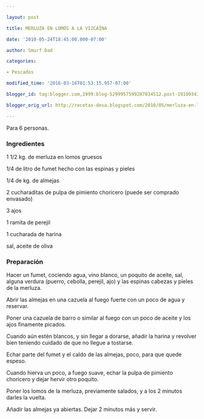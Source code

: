 ```yaml
---

layout: post

title: MERLUZA EN LOMOS A LA VIZCAÍNA

date: '2010-05-24T18:45:00.000-07:00'

author: Smurf Dad

categories:

- Pescados

modified_time: '2016-03-16T01:53:15.957-07:00'

blogger_id: tag:blogger.com,1999:blog-5299957599287034512.post-1919934352556077406

blogger_orig_url: http://recetas-desa.blogspot.com/2010/05/merluza-en-lomos-la-vizcaina.html

---
```


Para 6 personas.

<h3>Ingredientes</h3>

1 1/2 kg. de merluza en lomos gruesos

1/4 de litro de fumet hecho con las espinas y pieles

1/4 de kg. de almejas

2 cucharaditas de pulpa de pimiento choricero (puede ser comprado envasado)

3 ajos

1 ramita de perejil

1 cucharada de harina

sal, aceite de oliva

<h3>Preparación</h3>

Hacer un fumet, cociendo agua, vino blanco, un poquito de aceite, sal, alguna verdura (puerro, cebolla, perejil, ajo) y las espinas cabezas y pieles de la merluza.

Abrir las almejas en una cazuela al fuego fuerte con un poco de agua y reservar.

Poner una cazuela de barro o similar al fuego con un poco de aceite y los ajos finamente picados.

Cuando aún estén blancos, y sin llegar a dorarse, añadir la harina y revolver bien teniendo cuidado de que no llegue a tostarse.

Echar parte del fumet y el caldo de las almejas, poco, para que quede espeso.

Cuando hierva un poco, a fuego suave, echar la pulpa de pimiento choricero y dejar hervir otro poquito.

Poner los lomos de la merluza, previamente salados, y a los 2 minutos darles la vuelta.

Añadir las almejas ya abiertas. Dejar 2 minutos más y servir.


